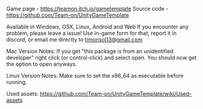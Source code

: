 Game page - https://teamon.itch.io/gametemplate
Source code - https://github.com/Team-on/UnityGameTemplate


Available in Windows, OSX, Linux, Android and Web 
If you encounter any problem, please leave a issue! 
Use in-game form for that, report it in discord, or email me directly to timonsol13@gmail.com

Mac Version Notes:
If you get "this package is from an unidentified developer" right click (or control-click) and select open. You should now get the option to open anyways.

Linux Version Notes:
Make sure to set the x86_64 as executable before running.


Used assets:
https://github.com/Team-on/UnityGameTemplate/wiki/Used-assets